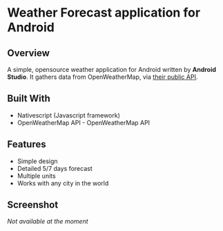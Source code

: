 # Weather Forecast application for Android
## Overview
A simple, opensource weather application for Android written by **Android Studio**. It gathers data from OpenWeatherMap, via [their public API]().

## Built With
- Nativescript (Javascript framework) 
- OpenWeatherMap API - OpenWeatherMap API

## Features
- Simple design
- Detailed 5/7 days forecast
- Multiple units
- Works with any city in the world

## Screenshot
*Not available at the moment*
